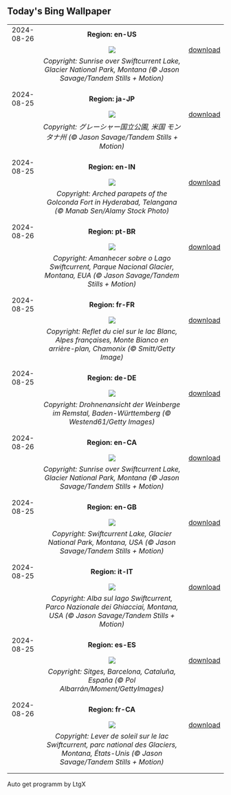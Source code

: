 ## Today's Bing Wallpaper
|      |      |      |
| :----: | :----: | :----: |
|2024-08-26|**Region: en-US**||
||![](https://www.bing.com/th?id=OHR.SwiftcurrentLake_EN-US8272209593_UHD.jpg&pid=hp&w=1152&h=648&rs=1&c=4)| [download](https://www.bing.com/th?id=OHR.SwiftcurrentLake_EN-US8272209593_UHD.jpg)|
||*Copyright: Sunrise over Swiftcurrent Lake, Glacier National Park, Montana (© Jason Savage/Tandem Stills + Motion)*
||
|||
|2024-08-25|**Region: ja-JP**||
||![](https://www.bing.com/th?id=OHR.SwiftcurrentLake_JA-JP7854639610_UHD.jpg&pid=hp&w=1152&h=648&rs=1&c=4)| [download](https://www.bing.com/th?id=OHR.SwiftcurrentLake_JA-JP7854639610_UHD.jpg)|
||*Copyright: グレーシャー国立公園, 米国 モンタナ州 (© Jason Savage/Tandem Stills + Motion)*
||
|||
|2024-08-25|**Region: en-IN**||
||![](https://www.bing.com/th?id=OHR.GolcondaFort_EN-IN3908727493_UHD.jpg&pid=hp&w=1152&h=648&rs=1&c=4)| [download](https://www.bing.com/th?id=OHR.GolcondaFort_EN-IN3908727493_UHD.jpg)|
||*Copyright: Arched parapets of the Golconda Fort in Hyderabad, Telangana (© Manab Sen/Alamy Stock Photo)*
||
|||
|2024-08-26|**Region: pt-BR**||
||![](https://www.bing.com/th?id=OHR.SwiftcurrentLake_PT-BR2467952516_UHD.jpg&pid=hp&w=1152&h=648&rs=1&c=4)| [download](https://www.bing.com/th?id=OHR.SwiftcurrentLake_PT-BR2467952516_UHD.jpg)|
||*Copyright: Amanhecer sobre o Lago Swiftcurrent, Parque Nacional Glacier, Montana, EUA (© Jason Savage/Tandem Stills + Motion)*
||
|||
|2024-08-25|**Region: fr-FR**||
||![](https://www.bing.com/th?id=OHR.TrailMontBlanc_FR-FR5602937641_UHD.jpg&pid=hp&w=1152&h=648&rs=1&c=4)| [download](https://www.bing.com/th?id=OHR.TrailMontBlanc_FR-FR5602937641_UHD.jpg)|
||*Copyright: Reflet du ciel sur le lac Blanc, Alpes françaises, Monte Bianco en arrière-plan, Chamonix (© Smitt/Getty Image)*
||
|||
|2024-08-25|**Region: de-DE**||
||![](https://www.bing.com/th?id=OHR.VineyardsinRemstalvalley_DE-DE8704317940_UHD.jpg&pid=hp&w=1152&h=648&rs=1&c=4)| [download](https://www.bing.com/th?id=OHR.VineyardsinRemstalvalley_DE-DE8704317940_UHD.jpg)|
||*Copyright: Drohnenansicht der Weinberge im Remstal, Baden-Württemberg (© Westend61/Getty Images)*
||
|||
|2024-08-26|**Region: en-CA**||
||![](https://www.bing.com/th?id=OHR.SwiftcurrentLake_EN-CA7830300836_UHD.jpg&pid=hp&w=1152&h=648&rs=1&c=4)| [download](https://www.bing.com/th?id=OHR.SwiftcurrentLake_EN-CA7830300836_UHD.jpg)|
||*Copyright: Sunrise over Swiftcurrent Lake, Glacier National Park, Montana (© Jason Savage/Tandem Stills + Motion)*
||
|||
|2024-08-25|**Region: en-GB**||
||![](https://www.bing.com/th?id=OHR.SwiftcurrentLake_EN-GB9627605146_UHD.jpg&pid=hp&w=1152&h=648&rs=1&c=4)| [download](https://www.bing.com/th?id=OHR.SwiftcurrentLake_EN-GB9627605146_UHD.jpg)|
||*Copyright: Swiftcurrent Lake, Glacier National Park, Montana, USA (© Jason Savage/Tandem Stills + Motion)*
||
|||
|2024-08-25|**Region: it-IT**||
||![](https://www.bing.com/th?id=OHR.SwiftcurrentLake_IT-IT5489995070_UHD.jpg&pid=hp&w=1152&h=648&rs=1&c=4)| [download](https://www.bing.com/th?id=OHR.SwiftcurrentLake_IT-IT5489995070_UHD.jpg)|
||*Copyright: Alba sul lago Swiftcurrent, Parco Nazionale dei Ghiacciai, Montana, USA (© Jason Savage/Tandem Stills + Motion)*
||
|||
|2024-08-25|**Region: es-ES**||
||![](https://www.bing.com/th?id=OHR.VelaAmericaCupBarcelona_ES-ES7829816830_UHD.jpg&pid=hp&w=1152&h=648&rs=1&c=4)| [download](https://www.bing.com/th?id=OHR.VelaAmericaCupBarcelona_ES-ES7829816830_UHD.jpg)|
||*Copyright: Sitges, Barcelona, Cataluña, España (© Pol Albarrán/Moment/GettyImages)*
||
|||
|2024-08-26|**Region: fr-CA**||
||![](https://www.bing.com/th?id=OHR.SwiftcurrentLake_FR-CA5079501446_UHD.jpg&pid=hp&w=1152&h=648&rs=1&c=4)| [download](https://www.bing.com/th?id=OHR.SwiftcurrentLake_FR-CA5079501446_UHD.jpg)|
||*Copyright: Lever de soleil sur le lac Swiftcurrent, parc national des Glaciers, Montana, États-Unis  (© Jason Savage/Tandem Stills + Motion)*
||
|||

Auto get programm by LtgX
